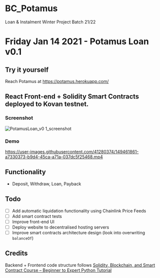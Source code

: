# BC_Potamus
Loan &amp; Instalment Winter Project Batch 21/22

# Friday Jan 14 2021 - Potamus Loan v0.1
## Try it yourself
Reach Potamus at https://potamus.herokuapp.com/
 
## React Front-end + Solidity Smart Contracts deployed to Kovan testnet.
### Screenshot
![PotamusLoan_v0 1_screenshot](https://user-images.githubusercontent.com/41280374/149461057-7e74ee8c-4739-4e3a-9a96-066cf3a17454.png)
### Demo
https://user-images.githubusercontent.com/41280374/149461861-a7330373-b9d4-45ca-a71a-037dc5f25468.mp4


## Functionality
- Deposit, Withdraw, Loan, Payback

## Todo
- [ ] Add automatic liquidation functionality using Chainlink Price Feeds
- [ ] Add smart contract tests
- [ ] Improve front-end UI
- [ ] Deploy website to decentralised hosting servers
- [ ] Improve smart contracts architecture design (look into overwriting `balanceOf`)

## Credits
Backend + Frontend code structure follows [Solidity, Blockchain, and Smart Contract Course – Beginner to Expert Python Tutorial](https://www.youtube.com/watch?v=M576WGiDBdQ&t=2642s)
